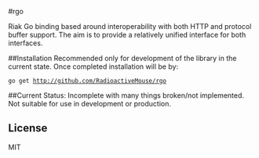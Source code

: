 #rgo

Riak Go binding based around interoperability with both HTTP and protocol buffer support. The aim is to provide a relatively unified interface for both interfaces.

##Installation
Recommended only for development of the library in the current state.
Once completed installation will be by:

<code>go get http://github.com/RadioactiveMouse/rgo</code>

##Current Status:
Incomplete with many things broken/not implemented.
Not suitable for use in development or production.

## License

MIT
